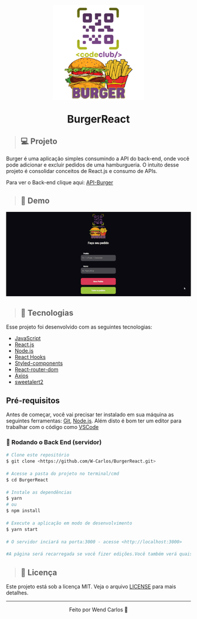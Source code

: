 <h1 align="center"> 
    <img src="./src/assets/burger.png" width="250px" alt="logo-burger">
    <p>BurgerReact</p>
</h1>

> ## 💻 Projeto
Burger é uma aplicação simples consumindo a API do back-end, onde você pode adicionar e excluir pedidos de uma hamburgueria. 
O intuito desse projeto é consolidar conceitos de React.js e consumo de APIs.

Para ver o Back-end clique aqui: [API-Burger](https://github.com/W-Carlos/API-Burger)

> ## 📸 Demo
<img src="./src/assets/BurgerReact1.gif">

> ## 🚀 Tecnologias
Esse projeto foi desenvolvido com as seguintes tecnologias:

* [JavaScript](https://developer.mozilla.org/pt-BR/docs/Web/JavaScript)
* [React.js](https://pt-br.reactjs.org/)
* [Node.js](https://nodejs.org/en/)
* [React Hooks](https://pt-br.reactjs.org/docs/hooks-intro.html)
* [Styled-components](https://styled-components.com/)
* [React-router-dom](https://v5.reactrouter.com/web/guides/quick-start)
* [Axios](https://www.npmjs.com/package/axios)
* [sweetalert2](https://sweetalert2.github.io/)

## Pré-requisitos

Antes de começar, você vai precisar ter instalado em sua máquina as seguintes ferramentas:
[Git](https://git-scm.com), [Node.js](https://nodejs.org/en/). 
Além disto é bom ter um editor para trabalhar com o código como [VSCode](https://code.visualstudio.com/)

### 🎲 Rodando o Back End (servidor)

```bash
# Clone este repositório
$ git clone <https://github.com/W-Carlos/BurgerReact.git>

# Acesse a pasta do projeto no terminal/cmd
$ cd BurgerReact

# Instale as dependências
$ yarn
# ou
$ npm install

# Execute a aplicação em modo de desenvolvimento
$ yarn start

# O servidor inciará na porta:3000 - acesse <http://localhost:3000> 

#A página será recarregada se você fizer edições.Você também verá quaisquer erros no console.
```

>## 📄 Licença
Este projeto está sob a licença MIT. Veja o arquivo <a href="https://github.com/W-Carlos/BurgerReact/blob/master/LICENSE">LICENSE</a> para mais detalhes.

---
<p align="center">Feito por Wend Carlos 👋</p>


